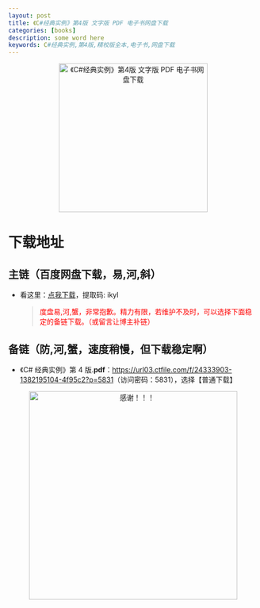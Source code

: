 ```yaml
---
layout: post
title: 《C#经典实例》第4版 文字版 PDF 电子书网盘下载
categories: [books]
description: some word here
keywords: C#经典实例,第4版,精校版全本,电子书,网盘下载
---
```


<div align="center"><img src="https://pic.imgdb.cn/item/6706447cd29ded1a8c883450.png" alt="《C#经典实例》第4版 文字版 PDF 电子书网盘下载" width="300px" height="auto"></div>

# 下载地址

## 主链（百度网盘下载，易,河,斜）

- 看这里：[点我下载](https://pan.baidu.com/s/1iMXUbSbtZQZjDcqDmnWUyw?pwd=ikyl)，提取码: ikyl

  > <p style="color:red" >度盘易,河,蟹，非常抱歉。精力有限，若维护不及时，可以选择下面稳定的备链下载。（或留言让博主补链）</p>

## 备链（防,河,蟹，速度稍慢，但下载稳定啊）

- 《C# 经典实例》第 4 版.**pdf**：<https://url03.ctfile.com/f/24333903-1382195104-4f95c2?p=5831>（访问密码：5831），选择【普通下载】

<div align="center"><img src="https://pic.imgdb.cn/item/6707df6bd29ded1a8ce37031.gif" alt="感谢！！！" width="420px" height="auto"/></div>
